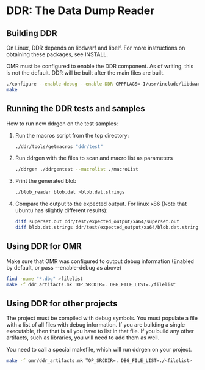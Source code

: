 # DDR: The Data Dump Reader

## Building DDR

On Linux, DDR depends on libdwarf and libelf.  For more instructions on
obtaining these packages, see INSTALL.

OMR must be configured to enable the DDR component. As of writing, this is not
the default. DDR will be built after the main files are built.

```sh
./configure --enable-debug --enable-DDR CPPFLAGS=-I/usr/include/libdwarf
make
```

## Running the DDR tests and samples

How to run new ddrgen on the test samples:

1. Run the macros script from the top directory:
   ```sh
   ./ddr/tools/getmacros "ddr/test"
   ```
2. Run ddrgen with the files to scan and macro list as parameters
   ```sh
   ./ddrgen ./ddrgentest --macrolist ./macroList
   ```
3. Print the generated blob
   ```sh
   ./blob_reader blob.dat >blob.dat.strings
   ```
4. Compare the output to the expected output. For linux x86 (Note that ubuntu has slightly different results):
   ```sh
   diff superset.out ddr/test/expected_output/xa64/superset.out
   diff blob.dat.strings ddr/test/expected_output/xa64/blob.dat.strings
   ```

## Using DDR for OMR
Make sure that OMR was configured to output debug information (Enabled by
default, or pass --enable-debug as above)

```sh
find -name "*.dbg" >filelist
make -f ddr_artifacts.mk TOP_SRCDIR=. DBG_FILE_LIST=./filelist
```

## Using DDR for other projects
The project must be compiled with debug symbols.  You must populate a file with
a list of all files with debug information.  If you are building a single
executable, then that is all you have to list in that file.  If you build any
other artifacts, such as libraries, you will need to add them as well.

You need to call a special makefile, which will run ddrgen on your project.

```sh
make -f omr/ddr_artifacts.mk TOP_SRCDIR=. DBG_FILE_LIST=./<filelist>
```

